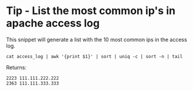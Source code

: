 # Tip - List the most common ip's in apache access log

This snippet will generate a list with the 10 most common ips in the access log.

`cat access_log | awk '{print $1}' | sort | uniq -c | sort -n | tail`

Returns:
```
2223 111.111.222.222
2363 111.111.333.333
```
